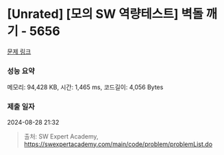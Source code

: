 # [Unrated] [모의 SW 역량테스트] 벽돌 깨기 - 5656 

[문제 링크](https://swexpertacademy.com/main/code/problem/problemDetail.do?contestProbId=AWXRQm6qfL0DFAUo) 

### 성능 요약

메모리: 94,428 KB, 시간: 1,465 ms, 코드길이: 4,056 Bytes

### 제출 일자

2024-08-28 21:32



> 출처: SW Expert Academy, https://swexpertacademy.com/main/code/problem/problemList.do